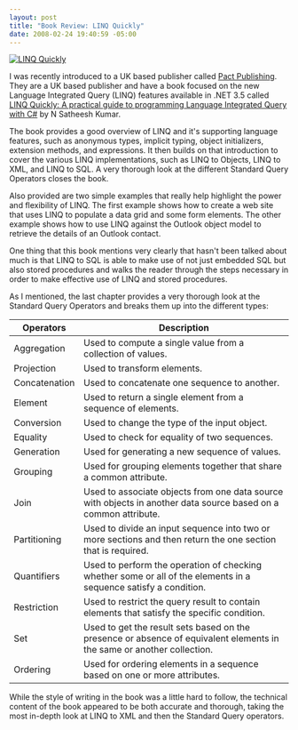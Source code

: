 ```yaml
---
layout: post
title: "Book Review: LINQ Quickly"
date: 2008-02-24 19:40:59 -05:00
---
```


[![LINQ Quickly](http://images.packtpub.com/images/100x123/1847192548.png "LINQ Quickly")](http://www.packtpub.com/#)

I was recently introduced to a UK based publisher called [Pact Publishing](http://www.packtpub.com). They are a UK based publisher and have a book focused on the new Language Integrated Query (LINQ) features available in .NET 3.5 called [LINQ Quickly: A practical guide to programming Language Integrated Query with C#](http://amzn.to/28KvxCq) by N Satheesh Kumar.

The book provides a good overview of LINQ and it's supporting language features, such as anonymous types, implicit typing, object initializers, extension methods, and expressions. It then builds on that introduction to cover the various LINQ implementations, such as LINQ to Objects, LINQ to XML, and LINQ to SQL. A very thorough look at the different Standard Query Operators closes the book.

Also provided are two simple examples that really help highlight the power and flexibility of LINQ. The first example shows how to create a web site that uses LINQ to populate a data grid and some form elements. The other example shows how to use LINQ against the Outlook object model to retrieve the details of an Outlook contact.

One thing that this book mentions very clearly that hasn't been talked about much is that LINQ to SQL is able to make use of not just embedded SQL but also stored procedures and walks the reader through the steps necessary in order to make effective use of LINQ and stored procedures.

As I mentioned, the last chapter provides a very thorough look at the Standard Query Operators and breaks them up into the different types:

Operators | Description
------------ | -------------
Aggregation | Used to compute a single value from a collection of values.
Projection | Used to transform elements.
Concatenation | Used to concatenate one sequence to another.
Element | Used to return a single element from a sequence of elements.
Conversion | Used to change the type of the input object.
Equality | Used to check for equality of two sequences.
Generation | Used for generating a new sequence of values.
Grouping | Used for grouping elements together that share a common attribute.
Join | Used to associate objects from one data source with objects in another data source based on a common attribute.
Partitioning | Used to divide an input sequence into two or more sections and then return the one section that is required.
Quantifiers | Used to perform the operation of checking whether some or all of the elements in a sequence satisfy a condition.
Restriction | Used to restrict the query result to contain elements that satisfy the specific condition.
Set | Used to get the result sets based on the presence or absence of equivalent elements in the same or another collection.
Ordering | Used for ordering elements in a sequence based on one or more attributes.

While the style of writing in the book was a little hard to follow, the technical content of the book appeared to be both accurate and thorough, taking the most in-depth look at LINQ to XML and then the Standard Query operators.
